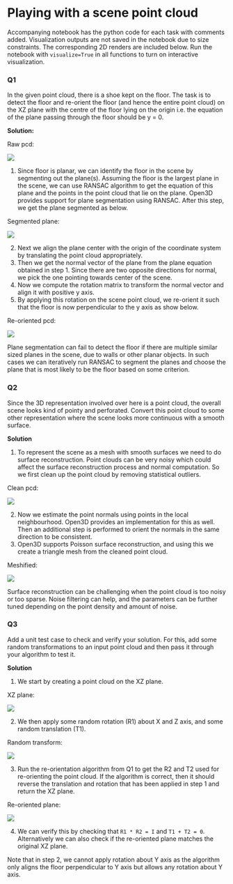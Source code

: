 # Playing with a scene point cloud

Accompanying notebook has the python code for each task with comments added.
Visualization outputs are not saved in the notebook due to size constraints. The corresponding 2D renders are included below. Run the notebook with `visualize=True` in all functions to turn on interactive visualization.

### Q1
In the given point cloud, there is a shoe kept on the floor. The task is to detect the floor and re-orient the floor (and hence the entire point cloud) on the XZ plane with the centre of the floor lying on the origin i.e. the equation of the plane passing through the floor should be y = 0.

**Solution:**

Raw pcd:

![](https://github.com/anupamasekar/pc-assignment/blob/main/data/raw-pcd.png)

1. Since floor is planar, we can identify the floor in the scene by segmenting out the plane(s). Assuming the floor is the largest plane in the scene, we can use RANSAC algorithm to get the equation of this plane and the points in the point cloud that lie on the plane. Open3D provides support for plane segmentation using RANSAC. After this step, we get the plane segmented as below.

Segmented plane:

![](https://github.com/anupamasekar/pc-assignment/blob/main/data/segmented-plane.png)

2. Next we align the plane center with the origin of the coordinate system by translating the point cloud appropriately.
3. Then we get the normal vector of the plane from the plane equation obtained in step 1. Since there are two opposite directions for normal, we pick the one pointing towards center of the scene.
4. Now we compute the rotation matrix to transform the normal vector and align it with positive y axis.
5. By applying this rotation on the scene point cloud, we re-orient it such that the floor is now perpendicular to the y axis as show below. 

 Re-oriented pcd:

![](https://github.com/anupamasekar/pc-assignment/blob/main/data/reoriented-pcd.png)

Plane segmentation can fail to detect the floor if there are multiple similar sized planes in the scene, due to walls or other planar objects. In such cases we can iteratively run RANSAC to segment the planes and choose the plane that is most likely to be the floor based on some criterion.

### Q2
Since the 3D representation involved over here is a point cloud, the overall scene looks kind of pointy and perforated. Convert this point cloud to some other representation where the scene looks more continuous with a smooth surface.

**Solution**

1. To represent the scene as a mesh with smooth surfaces we need to do surface reconstruction. Point clouds can be very noisy which could affect the surface reconstruction process and normal computation. So we first clean up the point cloud by removing statistical outliers.

Clean pcd:

![](https://github.com/anupamasekar/pc-assignment/blob/main/data/clean-pcd.png)

2. Now we estimate the point normals using points in the local neighbourhood. Open3D provides an implementation for this as well. Then an additional step is performed to orient the normals in the same direction to be consistent.
3. Open3D supports Poisson surface reconstruction, and using this we create a triangle mesh from the cleaned point cloud.

Meshified:

![](https://github.com/anupamasekar/pc-assignment/blob/main/data/meshified.png)

Surface reconstruction can be challenging when the point cloud is too noisy or too sparse. Noise filtering can help, and the parameters can be further tuned depending on the point density and amount of noise.

### Q3
Add a unit test case to check and verify your solution. For this, add some random transformations to an input point cloud and then pass it through your algorithm to test it.

**Solution**

1. We start by creating a point cloud on the XZ plane.

XZ plane:

![](https://github.com/anupamasekar/pc-assignment/blob/main/data/init-plane.png)

2. We then apply some random rotation (R1) about X and Z axis, and some random translation (T1).

Random transform:

![](https://github.com/anupamasekar/pc-assignment/blob/main/data/random-transform-plane.png)

3. Run the re-orientation algorithm from Q1 to get the R2 and T2 used for re-orienting the point cloud. If the algorithm is correct, then it should reverse the translation and rotation that has been applied in step 1 and return the XZ plane.

Re-oriented plane:

![](https://github.com/anupamasekar/pc-assignment/blob/main/data/reoriented-plane.png)

4. We can verify this by checking that `R1 * R2 = I` and `T1 + T2 = 0`. Alternatively we can also check if the re-oriented plane matches the original XZ plane.

 Note that in step 2, we cannot apply rotation about Y axis as the algorithm only aligns the floor perpendicular to Y axis but allows any rotation about Y axis.
